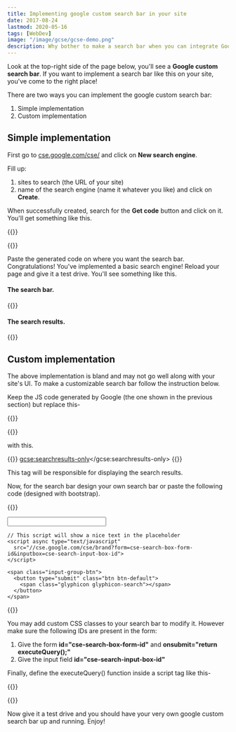 ```yaml
---
title: Implementing google custom search bar in your site
date: 2017-08-24
lastmod: 2020-05-16
tags: [WebDev]
image: "/image/gcse/gcse-demo.png"
description: Why bother to make a search bar when you can integrate Google's? Let me show you how.
---
```


Look at the top-right side of the page below, you'll see a **Google custom search bar**. If you want to implement a search bar like this on your site, you've come to the right place!

There are two ways you can implement the google custom search bar:
1. Simple implementation
2. Custom implementation

## Simple implementation

First go to [cse.google.com/cse/](https://cse.google.com/cse/) and click on **New search engine**.

Fill up:
1. sites to search (the URL of your site)
2. name of the search engine (name it whatever you like) and click on **Create**.

When successfully created, search for the **Get code** button and click on it. You'll get something like this.

{{<highlight javascript>}}
<script async src="https://cse.google.com/cse.js?cx=YOUR-CODE"></script>
<div class="gcse-search"></div>
{{</highlight>}}

Paste the generated code on where you want the search bar. Congratulations! You've implemented a basic search engine! Reload your page and give it a test drive. You'll see something like this.

#### The search bar.

{{<local-img src="image/gcse/gsearch1.png" caption="Google search bar">}}

#### The search results.

{{<local-img src="image/gcse/gsearch2.png" caption="Google search results">}}

## Custom implementation

The above implementation is bland and may not go well along with your site's UI. To make a customizable search bar follow the instruction below.

Keep the JS code generated by Google (the one shown in the previous section) but replace this-

{{<highlight javascript>}}
<div class="gcse-search"></div>
{{</highlight>}}

with this.

{{<highlight javascript>}}
<gcse:searchresults-only></gcse:searchresults-only>
{{</highlight>}}

This tag will be responsible for displaying the search results.

Now, for the search bar design your own search bar or paste the following code (designed with bootstrap). 

{{<highlight html>}}
<form class="navbar-form navbar-right" id="cse-search-box-form-id" onsubmit="return executeQuery();" role="search">
  <div class="input-group"> 
    <input type="text" class="form-control" id="cse-search-input-box-id" size="25" autocomplete="off">
    
    // This script will show a nice text in the placeholder
    <script async type="text/javascript"
      src="//cse.google.com/cse/brand?form=cse-search-box-form-id&inputbox=cse-search-input-box-id">
    </script>
    
    <span class="input-group-btn">
      <button type="submit" class="btn btn-default">
        <span class="glyphicon glyphicon-search"></span>
      </button>
    </span>
  </div>
</form>
{{</highlight>}}

You may add custom CSS classes to your search bar to modify it. However make sure the following IDs are present in the form:
1. Give the form **id="cse-search-box-form-id"** and **onsubmit="return executeQuery();"**
2. Give the input field **id="cse-search-input-box-id"**

Finally, define the executeQuery() function inside a script tag like this-

{{<highlight javascript>}}
<script>
  function executeQuery() {
    var input = document.getElementById('cse-search-input-box-id');
    var element = google.search.cse.element.getElement('searchresults-only0');
    if (input.value == '') {
      element.clearAllResults();
    } else {
      element.execute(input.value);
    }
    return false;
  }
</script>
{{</highlight>}}

Now give it a test drive and you should have your very own google custom search bar up and running. Enjoy!
